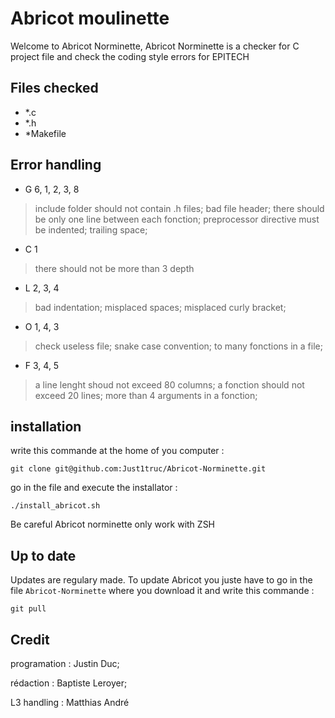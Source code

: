 # Abricot moulinette

Welcome to Abricot Norminette,
Abricot Norminette is a checker for C project file and check the coding style errors for EPITECH


## Files checked
- *.c
- *.h
- *Makefile

## Error handling

- G 6, 1, 2, 3, 8
> include folder should not contain .h files; 
> bad file header; 
> there should be only one line between each fonction; 
> preprocessor directive must be indented; 
> trailing space; 
- C 1
> there should not be more than 3 depth
- L 2, 3, 4
> bad indentation; 
> misplaced spaces; 
> misplaced curly bracket; 
- O 1, 4, 3
> check useless file; 
> snake case convention; 
> to many fonctions in a file; 
- F 3, 4, 5
> a line lenght shoud not exceed 80 columns; 
> a fonction should not exceed 20 lines; 
> more than 4 arguments in a fonction; 

## installation

write this commande at the home of you computer :
```
git clone git@github.com:Just1truc/Abricot-Norminette.git
```
go in the file and execute the installator :
```
./install_abricot.sh
```
Be careful Abricot norminette only work with ZSH

## Up to date

Updates are regulary made.
To update Abricot you juste have to go in the file ``Abricot-Norminette`` where you download it and write this commande :
```
git pull
```


## Credit

programation : Justin Duc;

rédaction : Baptiste Leroyer;

L3 handling : Matthias André
